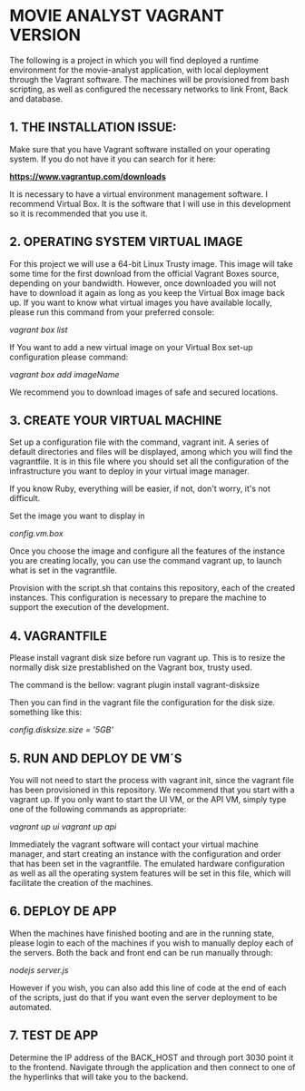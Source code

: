 # MOVIE ANALYST VAGRANT VERSION

The following is a project in which you will find deployed a runtime environment 
for the movie-analyst application, with local deployment through the Vagrant software. 
The machines will be provisioned from bash scripting, as well as configured the 
necessary networks to link Front, Back and database. 

## 1. THE INSTALLATION ISSUE:

Make sure that you have Vagrant software installed on your operating system. If you 
do not have it you can search for it here: 

**https://www.vagrantup.com/downloads**

It is necessary to have a virtual environment management software. I recommend Virtual Box. 
It is the software that I will use in this development so it is recommended that you use it.

## 2. OPERATING SYSTEM VIRTUAL IMAGE
For this project we will use a 64-bit Linux Trusty image. This image will take some time for the first download from the official Vagrant Boxes source, depending on your bandwidth. However, once 
downloaded you will not have to download it again as long as you keep the Virtual Box image back up.
If you want to know what virtual images you have available locally, please run this command from your preferred console:

*vagrant box list*

If You want to add a new virtual image on your Virtual Box set-up configuration please command:

*vagrant box add imageName*

We recommend you to download images of safe and secured locations.

## 3. CREATE YOUR VIRTUAL MACHINE

Set up a configuration file with the command, vagrant init. A series of default directories and files will be displayed, among which you will find the vagrantfile. It is in this file where you should set all the configuration of the infrastructure you want to deploy in your virtual image manager.

If you know Ruby, everything will be easier, if not, don't worry, it's not difficult.

Set the image you want to display in 

*config.vm.box*

Once you choose the image and configure all the features of the instance you are creating locally, you can use the command vagrant up, to launch what is set in the vagrantfile.

Provision with the script.sh that contains this repository, each of the created instances. This configuration is necessary to prepare the machine to support the execution of the development.

## 4. VAGRANTFILE

Please install vagrant disk size before run vagrant up. This is to resize the 
normally disk size prestablished on the Vagrant box, trusty used.

The command is the bellow: vagrant plugin install vagrant-disksize

Then you can find in the vagrant file the configuration for the disk size. 
something like this: 

*config.disksize.size = '5GB'*

## 5. RUN AND DEPLOY DE VM´S

You will not need to start the process with vagrant init, since the vagrant file has been provisioned in this repository. We recommend that you start with a vagrant up. If you only want to start the UI VM, or the API VM, simply type one of the following commands as appropriate:

*vagrant up ui*
*vagrant up api*

Immediately the vagrant software will contact your virtual machine manager, and start creating an instance with the configuration and order that has been set in the vagrantfile. The emulated hardware configuration as well as all the operating system features will be set in this file, which will facilitate the creation of the machines.

## 6. DEPLOY DE APP

When the machines have finished booting and are in the running state, please login to each of the machines if you wish to manually deploy each of the servers. Both the back and front end can be run manually through: 

*nodejs server.js*

However if you wish, you can also add this line of code at the end of each of the scripts, just do that if you want even the server deployment to be automated.

## 7. TEST DE APP

Determine the IP address of the BACK_HOST and through port 3030 point it to the frontend. Navigate through the application and then connect to one of the hyperlinks that will take you to the backend. 